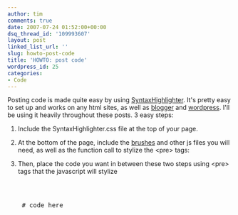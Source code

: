 ```yaml
---
author: tim
comments: true
date: 2007-07-24 01:52:00+00:00
dsq_thread_id: '109993607'
layout: post
linked_list_url: ''
slug: howto-post-code
title: 'HOWTO: post code'
wordpress_id: 25
categories:
- Code
---
```


Posting code is made quite easy by using
[SyntaxHighlighter](http://code.google.com/p/syntaxhighlighter/). It's pretty
easy to set up and works on any html sites, as well as
[blogger](http://www.blogger.com) and [wordpress](http://www.wordpress.org).
I'll be using it heavily throughout these posts. 3 easy steps:  
  
1) Include the SyntaxHighlighter.css file at the top of your page.  
  

    
    
    <link type="text/css" rel="stylesheet" href="/php/js/dp.SyntaxHighlighter/Styles/SyntaxHighlighter.css"></link>
    

  
2) At the bottom of the page, include the
[brushes](http://code.google.com/p/syntaxhighlighter/wiki/Brushes) and other
js files you will need, as well as the function call to stylize the
&lt;pre&gt; tags:  
  

    
    
    <script language="javascript" src="/php/js/dp.SyntaxHighlighter/Scripts/shCore.js"></script>
    <script language="javascript" src="/php/js/dp.SyntaxHighlighter/Scripts/shBrushCSharp.js"></script>
    <script language="javascript" src="/php/js/dp.SyntaxHighlighter/Scripts/shBrushXml.js"></script>
    <script language="javascript" src="/php/js/dp.SyntaxHighlighter/Scripts/shBrushPython.js"></script>
    <script language="javascript">
    dp.SyntaxHighlighter.ClipboardSwf = '/flash/clipboard.swf';
    dp.SyntaxHighlighter.HighlightAll('code');
    </script>
    

  
3) Then, place the code you want in between these two steps using &lt;pre&gt;
tags that the javascript will stylize  
  

    
    
    <pre name="code" class="html">
    <!-- code here -->
    </pre>
    <pre name="code" class="python">
    # code here
    </pre>
    

